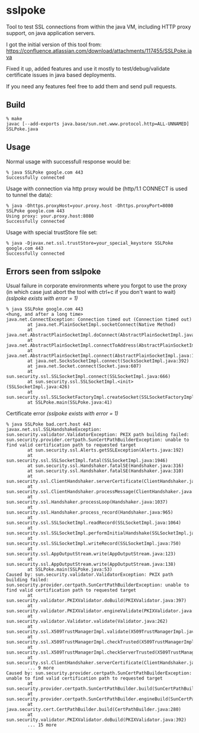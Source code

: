 # sslpoke

Tool to test SSL connections from within the java VM, including HTTP proxy support, on java application servers.

I got the initial version of this tool from: https://confluence.atlassian.com/download/attachments/117455/SSLPoke.java

Fixed it up, added features and use it mostly to test/debug/validate certificate issues in java based deployments.

If you need any features feel free to add them and send pull requests.

## Build

```
% make
javac [--add-exports java.base/sun.net.www.protocol.http=ALL-UNNAMED] SSLPoke.java
```

## Usage

Normal usage with successfull response would be:
```
% java SSLPoke google.com 443
Successfully connected
```

Usage with connection via http proxy would be (http/1.1 CONNECT is used to tunnel the data):
```
% java -Dhttps.proxyHost=your.proxy.host -Dhttps.proxyPort=8080 SSLPoke google.com 443
Using proxy: your.proxy.host:8080
Successfully connected
```

Usage with special trustStore file set:
```
% java -Djavax.net.ssl.trustStore=your_special_keystore SSLPoke google.com 443
Successfully connected
```

## Errors seen from sslpoke

Usual failure in corporate environments where you forgot to use the proxy
(in which case just abort the tool with ctrl+c if you don't want to wait)
*(sslpoke exists with error = 1)*
```
% java SSLPoke google.com 443
<hung, and after a long time>
java.net.ConnectException: Connection timed out (Connection timed out)
        at java.net.PlainSocketImpl.socketConnect(Native Method)
        at java.net.AbstractPlainSocketImpl.doConnect(AbstractPlainSocketImpl.java:350)
        at java.net.AbstractPlainSocketImpl.connectToAddress(AbstractPlainSocketImpl.java:206)
        at java.net.AbstractPlainSocketImpl.connect(AbstractPlainSocketImpl.java:188)
        at java.net.SocksSocketImpl.connect(SocksSocketImpl.java:392)
        at java.net.Socket.connect(Socket.java:607)
        at sun.security.ssl.SSLSocketImpl.connect(SSLSocketImpl.java:666)
        at sun.security.ssl.SSLSocketImpl.<init>(SSLSocketImpl.java:426)
        at sun.security.ssl.SSLSocketFactoryImpl.createSocket(SSLSocketFactoryImpl.java:88)
        at SSLPoke.main(SSLPoke.java:41)
```

Certificate error *(sslpoke exists with error = 1)*
```
% java SSLPoke bad.cert.host 443
javax.net.ssl.SSLHandshakeException: sun.security.validator.ValidatorException: PKIX path building failed: sun.security.provider.certpath.SunCertPathBuilderException: unable to find valid certification path to requested target
        at sun.security.ssl.Alerts.getSSLException(Alerts.java:192)
        at sun.security.ssl.SSLSocketImpl.fatal(SSLSocketImpl.java:1946)
        at sun.security.ssl.Handshaker.fatalSE(Handshaker.java:316)
        at sun.security.ssl.Handshaker.fatalSE(Handshaker.java:310)
        at sun.security.ssl.ClientHandshaker.serverCertificate(ClientHandshaker.java:1639)
        at sun.security.ssl.ClientHandshaker.processMessage(ClientHandshaker.java:223)
        at sun.security.ssl.Handshaker.processLoop(Handshaker.java:1037)
        at sun.security.ssl.Handshaker.process_record(Handshaker.java:965)
        at sun.security.ssl.SSLSocketImpl.readRecord(SSLSocketImpl.java:1064)
        at sun.security.ssl.SSLSocketImpl.performInitialHandshake(SSLSocketImpl.java:1367)
        at sun.security.ssl.SSLSocketImpl.writeRecord(SSLSocketImpl.java:750)
        at sun.security.ssl.AppOutputStream.write(AppOutputStream.java:123)
        at sun.security.ssl.AppOutputStream.write(AppOutputStream.java:138)
        at SSLPoke.main(SSLPoke.java:53)
Caused by: sun.security.validator.ValidatorException: PKIX path building failed: sun.security.provider.certpath.SunCertPathBuilderException: unable to find valid certification path to requested target
        at sun.security.validator.PKIXValidator.doBuild(PKIXValidator.java:397)
        at sun.security.validator.PKIXValidator.engineValidate(PKIXValidator.java:302)
        at sun.security.validator.Validator.validate(Validator.java:262)
        at sun.security.ssl.X509TrustManagerImpl.validate(X509TrustManagerImpl.java:330)
        at sun.security.ssl.X509TrustManagerImpl.checkTrusted(X509TrustManagerImpl.java:237)
        at sun.security.ssl.X509TrustManagerImpl.checkServerTrusted(X509TrustManagerImpl.java:132)
        at sun.security.ssl.ClientHandshaker.serverCertificate(ClientHandshaker.java:1621)
        ... 9 more
Caused by: sun.security.provider.certpath.SunCertPathBuilderException: unable to find valid certification path to requested target
        at sun.security.provider.certpath.SunCertPathBuilder.build(SunCertPathBuilder.java:141)
        at sun.security.provider.certpath.SunCertPathBuilder.engineBuild(SunCertPathBuilder.java:126)
        at java.security.cert.CertPathBuilder.build(CertPathBuilder.java:280)
        at sun.security.validator.PKIXValidator.doBuild(PKIXValidator.java:392)
        ... 15 more
```
